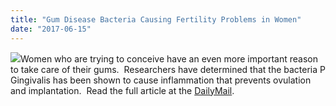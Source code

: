 ```yaml
---
title: "Gum Disease Bacteria Causing Fertility Problems in Women"
date: "2017-06-15"
---
```


![](/images/dentistfairfieldca-gingivitis-bacteria-pregnancy-300x198.jpeg)Women who are trying to conceive have an even more important reason to take care of their gums.  Researchers have determined that the bacteria P Gingivalis has been shown to cause inflammation that prevents ovulation and implantation.  Read the full article at the [DailyMail](http://www.dailymail.co.uk/health/article-4599816/Why-women-poor-gums-harder-conceive.html).

